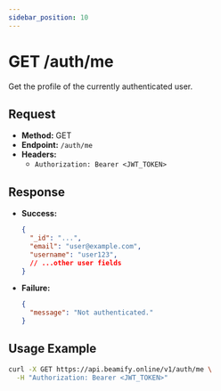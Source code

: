 ```yaml
---
sidebar_position: 10
---
```


# GET /auth/me

Get the profile of the currently authenticated user.

## Request
- **Method:** GET
- **Endpoint:** `/auth/me`
- **Headers:**
  - `Authorization: Bearer <JWT_TOKEN>`

## Response
- **Success:**
  ```json
  {
    "_id": "...",
    "email": "user@example.com",
    "username": "user123",
    // ...other user fields
  }
  ```
- **Failure:**
  ```json
  {
    "message": "Not authenticated."
  }
  ```

## Usage Example
```bash
curl -X GET https://api.beamify.online/v1/auth/me \
  -H "Authorization: Bearer <JWT_TOKEN>"
``` 
